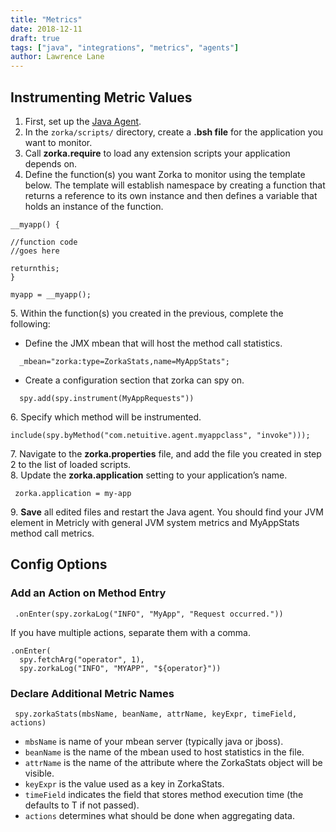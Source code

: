 ```yaml
---
title: "Metrics"
date: 2018-12-11
draft: true
tags: ["java", "integrations", "metrics", "agents"]
author: Lawrence Lane
---
```


## Instrumenting Metric Values
1. First, set up the [Java Agent][1].
2. In the `zorka/scripts/` directory, create a **.bsh file** for the application you want to monitor.
3. Call **zorka.require** to load any extension scripts your application depends on.
4. Define the function(s) you want Zorka to monitor using the template below. The template will establish namespace by creating a function that returns a reference to its own instance and then defines a variable that holds an instance of the function.

```
__myapp() {

//function code
//goes here

returnthis;
}

myapp = __myapp();
```
5\. Within the function(s) you created in the previous, complete the following:

  - Define the JMX mbean that will host the method call statistics.

  ```
    _mbean="zorka:type=ZorkaStats,name=MyAppStats";
  ```
  - Create a configuration section that zorka can spy on.

  ```
    spy.add(spy.instrument(MyAppRequests"))
  ```
6\. Specify which method will be instrumented.

```
include(spy.byMethod("com.netuitive.agent.myappclass", "invoke")));
```
7\.  Navigate to the **zorka.properties** file, and add the file you created in step 2 to the list of loaded scripts.  
8. Update the **zorka.application** setting to your application’s name.

```
 zorka.application = my-app
```
9\. **Save** all edited files and restart the Java agent. You should find your JVM element in Metricly with general JVM system metrics and MyAppStats method call metrics.

## Config Options

### Add an Action on Method Entry


```
 .onEnter(spy.zorkaLog("INFO", "MyApp", "Request occurred."))
 ```
If you have multiple actions, separate them with a comma.

 ```
 .onEnter(
   spy.fetchArg("operator", 1),
   spy.zorkaLog("INFO", "MYAPP", "${operator}"))
 ```

### Declare Additional Metric Names

```
 spy.zorkaStats(mbsName, beanName, attrName, keyExpr, timeField, actions)
```
- `mbsName` is name of your mbean server (typically java or jboss).
- `beanName` is the name of the mbean used to host statistics in the file.
- `attrName` is the name of the attribute where the ZorkaStats object will be visible.
- `keyExpr` is the value used as a key in ZorkaStats.
- `timeField` indicates the field that stores method execution time (the defaults to T if not passed).
- `actions` determines what should be done when aggregating data.


[1]: /integrations/agents/java-agent
